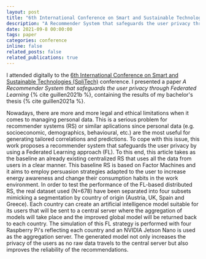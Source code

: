 ```yaml
---
layout: post
title: "6th International Conference on Smart and Sustainable Technologies (SpliTech)"
description: "A Recommender System that safeguards the user privacy through Federated Learning"
date: 2021-09-8 00:00:00
tags: paper
categories: conference
inline: false
related_posts: false
related_publications: true
---
```


I attended digitally to the [6th International Conference on Smart and Sustainable Technologies (SpliTech)](https://2021.splitech.org/) conference. I presented a paper *A Recommender System that safeguards the user privacy through Federated Learning* {% cite guillen2021b %}, containing the results of my bachelor's thesis {% cite guillen2021a %}.

Nowadays, there are more and more legal and ethical limitations when it comes to managing personal data. This is a serious problem for recommender systems (RS) or similar aplications since personal data (e.g. socioeconomic, demographics, behavioural, etc.) are the most useful for generating tailored correlations and predictions. To cope with this issue, this work proposes a recommender system that safeguards the user privacy by using a Federated Learning approach (FL). To this end, this article takes as the baseline an already existing centralized RS that uses all the data from users in a clear manner. This baseline RS is based on Factor Machines and it aims to employ persuasion strategies adapted to the user to increase energy awareness and change their consumption habits in the work environment. In order to test the performance of the FL-based distributed RS, the real dataset used (N=678) have been separated into four subsets mimicking a segmentation by country of origin (Austria, UK, Spain and Greece). Each country can create an artificial intelligence model suitable for its users that will be sent to a central server where the aggregation of models will take place and the improved global model will be returned back to each country. The simulation of this FL strategy is performed with four Raspberry Pi's reflecting each country and an NVIDIA Jetson Nano is used as the aggregation server. The generated model not only increases the privacy of the users as no raw data travels to the central server but also improves the reliability of the recommendations.